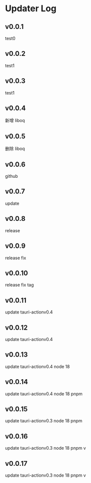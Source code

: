 # Updater Log

## v0.0.1

test0

## v0.0.2

test1

## v0.0.3

test1

## v0.0.4

新增 liboq

## v0.0.5

删除 liboq

## v0.0.6

github

## v0.0.7

update

## v0.0.8

release

## v0.0.9

release fix

## v0.0.10

release fix tag

## v0.0.11

update tauri-actionv0.4

## v0.0.12

update tauri-actionv0.4

## v0.0.13

update tauri-actionv0.4
node 18

## v0.0.14

update tauri-actionv0.4
node 18
pnpm

## v0.0.15

update tauri-actionv0.3
node 18
pnpm

## v0.0.16

update tauri-actionv0.3
node 18
pnpm
v

## v0.0.17

update tauri-actionv0.3
node 18
pnpm
v

